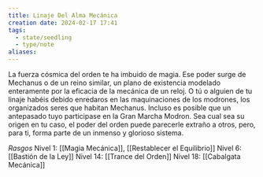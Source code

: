 ```yaml
---
title: Linaje Del Alma Mecánica
creation date: 2024-02-17 17:41
tags:
  - state/seedling
  - type/note
aliases:
---
```

La fuerza cósmica del orden te ha imbuido de magia. Ese poder surge de Mechanus o de un reino
similar, un plano de existencia modelado enteramente por la eficacia de la mecánica de un reloj. O
tú o alguien de tu linaje habéis debido enredaros en las maquinaciones de los modrones, los
organizados seres que habitan Mechanus. Incluso es posible que un antepasado tuyo participase en la Gran Marcha Modron. Sea cual sea su origen en tu caso, el poder del orden puede parecerle
extraño a otros, pero, para ti, forma parte de un inmenso y glorioso sistema.


*Rasgos*
Nivel 1: [[Magia Mecánica]], [[Restablecer el Equilibrio]]
Nivel 6: [[Bastión de la Ley]]
Nivel 14: [[Trance del Orden]]
Nivel 18: [[Cabalgata Mecánica]]